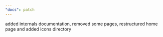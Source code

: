 ```yaml
---
"docs": patch
---
```


added internals documentation, removed some pages, restructured home page and added icons directory
